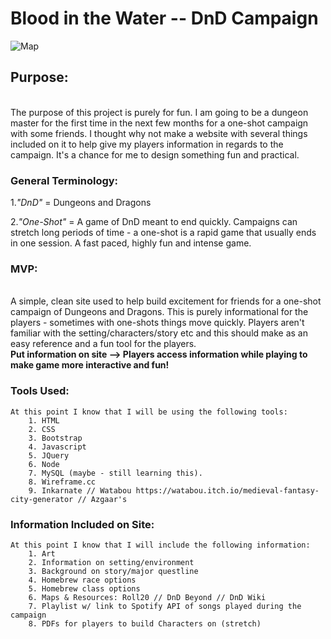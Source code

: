 # Blood in the Water -- DnD Campaign #


![Map](https://github.com/framples33/campaign/blob/master/images/Map.png)



## Purpose: ##
<br>
    The purpose of this project is purely for fun.  I am going to be a dungeon master for 
    the first time in the next few months for a one-shot campaign with some friends.  I thought why not make a website with several things included on it to help give my players information in regards to the campaign.  It's a chance for me to design something fun and practical.  
    

### General Terminology: ###
1._"DnD"_ = Dungeons and Dragons

2._"One-Shot"_ = A game of DnD meant to end quickly.  Campaigns can stretch long periods of time - a one-shot is a rapid game that usually ends in one session.  A fast paced, highly fun and intense game. 


### MVP: ###
<br>
    A simple, clean site used to help build excitement for friends for a one-shot campaign of Dungeons and Dragons.  This is purely informational for the players - sometimes with one-shots things move quickly.  Players aren't familiar with the setting/characters/story etc and this should make as an easy reference and a fun tool for the players.  
<br>
 <strong>Put information on site
 --> Players access information while playing to make game more interactive and fun!</strong>




### Tools Used: ###
    At this point I know that I will be using the following tools: 
        1. HTML
        2. CSS
        3. Bootstrap
        4. Javascript
        5. JQuery
        6. Node
        7. MySQL (maybe - still learning this).
        8. Wireframe.cc
        9. Inkarnate // Watabou https://watabou.itch.io/medieval-fantasy-city-generator // Azgaar's 

    

### Information Included on Site: ###
    At this point I know that I will include the following information: 
        1. Art
        2. Information on setting/environment
        3. Background on story/major questline
        4. Homebrew race options
        5. Homebrew class options
        6. Maps & Resources: Roll20 // DnD Beyond // DnD Wiki
        7. Playlist w/ link to Spotify API of songs played during the campaign
        8. PDFs for players to build Characters on (stretch)



        
